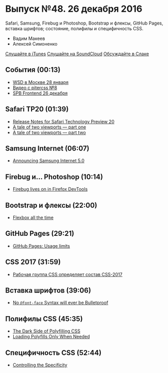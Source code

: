 # Выпуск №48. 26 декабря 2016

Safari, Samsung, Firebug и Photoshop, Bootstrap и флексы, GitHub Pages, вставка шрифтов; состояние, полифилы и специфичность CSS.

- Вадим Макеев
- Алексей Симоненко

[Слушайте в iTunes](https://itunes.apple.com/ru/podcast/veb-standarty/id1080500016)
[Слушайте на SoundCloud](https://soundcloud.com/web-standards/episode-48)
[Обсуждайте в Слаке](http://slack.web-standards.ru/)

## События (00:13)

- [WSD в Москве 28 января](https://wsd.events/2017/01/28/)
- [Видео с pitercss №8](https://youtu.be/6YyUCKAZ23c)
- [SPB Frontend 26 декабря](https://vk.com/spb_frontend_meetup_161226)

## Safari TP20 (01:39)

- [Release Notes for Safari Technology Preview 20](https://webkit.org/blog/7120/release-notes-for-safari-technology-preview-20/)
- [A tale of two viewports — part one](http://www.quirksmode.org/mobile/viewports.html)
- [A tale of two viewports — part two](http://www.quirksmode.org/mobile/viewports2.html)

## Samsung Internet (06:07)

- [Announcing Samsung Internet 5.0](https://medium.com/p/1ac2bfc14b78)

## Firebug и… Photoshop (10:14)

- [Firebug lives on in Firefox DevTools](https://hacks.mozilla.org/2016/12/firebug-lives-on-in-firefox-devtools/)

## Bootstrap и флексы (22:00)

- [Flexbox all the time](https://github.com/twbs/bootstrap/pull/21389)

## GitHub Pages (29:21)

- [GitHub Pages: Usage limits](https://help.github.com/articles/what-is-github-pages/#usage-limits)

## CSS 2017 (31:59)

- [Рабочая группа CSS определяет состав CSS-2017](http://css-live.ru/vecssti-s-polej/rabochaya-gruppa-css-opredelyaet-sostav-budushhego-css-2017.html)

## Вставка шрифтов (39:06)

- [No `@font-face` Syntax will ever be Bulletproof](http://calendar.perfplanet.com/2016/no-font-face-bulletproof-syntax/)

## Полифилы CSS (45:35)

- [The Dark Side of Polyfilling CSS](https://philipwalton.com/articles/the-dark-side-of-polyfilling-css/)
- [Loading Polyfills Only When Needed](https://philipwalton.com/articles/loading-polyfills-only-when-needed/)

## Специфичность CSS (52:44)

- [Controlling the Specificity](http://kizu.ru/en/fun/controlling-the-specificity/)
